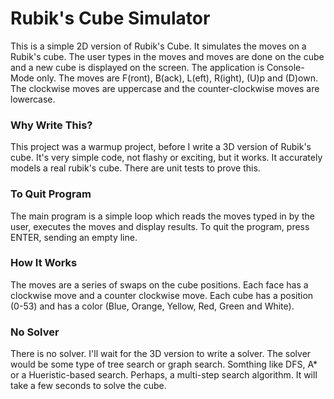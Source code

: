 <h1>Rubik's Cube Simulator </h1>

This is a simple 2D version of Rubik's Cube.  It simulates the moves on a Rubik's cube. The user types in the moves and moves are done on the cube and a new cube is displayed
on the screen.  The application is Console-Mode only.  The moves are F(ront), B(ack), L(eft), R(ight), (U)p and (D)own.  The clockwise moves are uppercase and the 
counter-clockwise moves are lowercase.

<h3>Why Write This?</h3>

This project was a warmup project, before I write a 3D version of Rubik's cube. It's very simple code, not flashy or exciting, but it works.  It accurately models a real
rubik's cube.  There are unit tests to prove this.

<h3>To Quit Program</h3>

The main program is a simple loop which reads the moves typed in by the user, executes the moves and display results.  To quit the program, press ENTER, sending an empty line.

<h3>How It Works</h3>

The moves are a series of swaps on the cube positions.  Each face has a clockwise move and a counter clockwise move.  Each cube has a position (0-53) and has a color
(Blue, Orange, Yellow, Red, Green and White).

<h3>No Solver</h3>

There is no solver.  I'll wait for the 3D version to write a solver.  The solver would be some type of tree search or graph search.  Somthing like DFS, A* or a Hueristic-based search.  Perhaps, a multi-step search algorithm.  It will take a few seconds to solve the cube.






